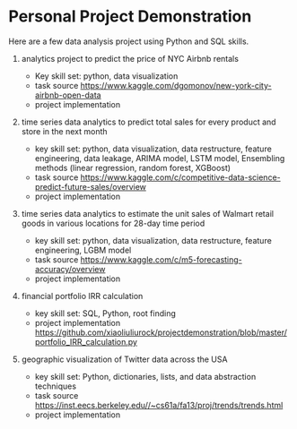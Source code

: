 # Personal Project Demonstration
Here are a few data analysis project using Python and SQL skills. 

1. analytics project to predict the price of NYC Airbnb rentals

    * Key skill set: python, data visualization
  	* task source https://www.kaggle.com/dgomonov/new-york-city-airbnb-open-data
    * project implementation 

2. time series data analytics to predict total sales for every product and store in the next month
    
    * key skill set: python, data visualization, data restructure, feature engineering, data leakage, ARIMA model, LSTM model, Ensembling methods (linear regression, random forest, XGBoost)
  	* task source https://www.kaggle.com/c/competitive-data-science-predict-future-sales/overview
    * project implementation
    
3. time series data analytics to estimate the unit sales of Walmart retail goods in various locations for 28-day time period
    
    * key skill set: python, data visualization, data restructure, feature engineering, LGBM model
  	* task source https://www.kaggle.com/c/m5-forecasting-accuracy/overview
    * project implementation

4. financial portfolio IRR calculation

    * key skill set: SQL, Python, root finding
    * project implementation https://github.com/xiaoliuliurock/projectdemonstration/blob/master/portfolio_IRR_calculation.py
    
5. geographic visualization of Twitter data across the USA
    
    * key skill set: Python, dictionaries, lists, and data abstraction techniques
    * task source https://inst.eecs.berkeley.edu//~cs61a/fa13/proj/trends/trends.html
    * project implementation
